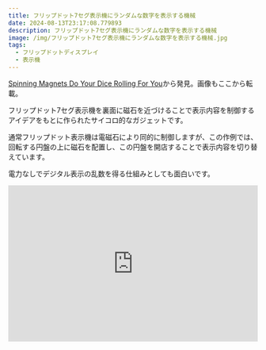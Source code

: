 ```yaml
---
title: フリップドット7セグ表示機にランダムな数字を表示する機械
date: 2024-08-13T23:17:08.779893
description: フリップドット7セグ表示機にランダムな数字を表示する機械
image: /img/フリップドット7セグ表示機にランダムな数字を表示する機械.jpg
tags:
  - フリップドットディスプレイ
  - 表示機
---
```

[Spinning Magnets Do Your Dice Rolling For You](https://hackaday.com/2024/06/28/spinning-magnets-do-your-dice-rolling-for-you/)から発見。画像もここから転載。

フリップドット7セグ表示機を裏面に磁石を近づけることで表示内容を制御するアイデアをもとに作られたサイコロ的なガジェットです。

通常フリップドット表示機は電磁石により同的に制御しますが、この作例では、回転する円盤の上に磁石を配置し、この円盤を開店することで表示内容を切り替えています。

電力なしでデジタル表示の乱数を得る仕組みとしても面白いです。

<iframe width="100%" height="315" src="https://www.youtube.com/embed/inocuLhY5wY" title="YouTube video player" frameborder="0" allow="accelerometer; autoplay; clipboard-write; encrypted-media; gyroscope; picture-in-picture" allowfullscreen></iframe>



